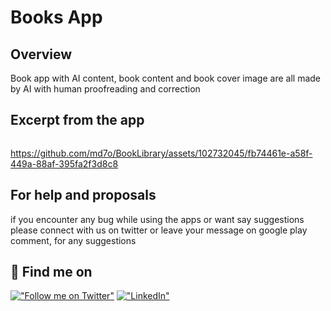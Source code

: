 # Books App

## Overview

Book app with AI content, book content and book cover image are all made by AI with human proofreading and correction

## Excerpt from the app

<p>
<img  width="200"/>
  
https://github.com/md7o/BookLibrary/assets/102732045/fb74461e-a58f-449a-88af-395fa2f3d8c8

  


</p>


## For help and proposals

if you encounter any bug while using the apps or want say suggestions please connect with us on twitter or leave your message on google play comment, for any suggestions

## 🔗 Find me on
[!["Follow me on Twitter"](https://img.shields.io/twitter/follow/pr_Mais?label=Follow%20me)](https://twitter.com/Md7oHe)
[!["LinkedIn"](https://img.shields.io/badge/LinkedIn-blue?style=flat&logo=linkedin&labelColor=blue)](https://www.linkedin.com/in/mohammed-alheraki-6bb97b247/)



